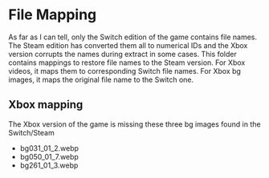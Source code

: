 # File Mapping

As far as I can tell, only the Switch edition of the game contains file names. The 
Steam edition has converted them all to numerical IDs and the Xbox version corrupts the 
names during extract in some cases. This folder contains mappings to restore file names to 
the Steam version. For Xbox videos, it maps them to corresponding Switch file names. For Xbox 
bg images, it maps the original file name to the Switch one.


## Xbox mapping

The Xbox version of the game is missing these three bg images found in the Switch/Steam

- bg031_01_2.webp
- bg050_01_7.webp
- bg261_01_3.webp


